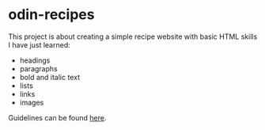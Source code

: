 # odin-recipes

This project is about creating a simple recipe website with basic HTML skills I have just learned:

- headings
- paragraphs
- bold and italic text
- lists
- links
- images

Guidelines can be found [here](https://www.theodinproject.com/paths/foundations/courses/foundations/lessons/recipes).